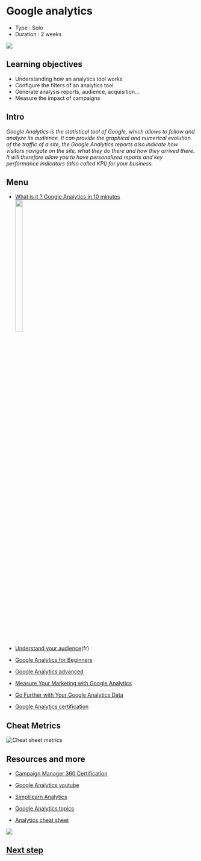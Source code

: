 # Google analytics

* Type : Solo
* Duration : 2 weeks

![](https://neilpatel.com/wp-content/uploads/2017/08/googleanalytics.png)

## Learning objectives

* Understanding how an analytics tool works
* Configure the filters of an analytics tool
* Generate analysis reports, audience, acquisition...
* Measure the impact of campaigns

## Intro

*Google Analytics is the statistical tool of Google, which allows to follow and analyze its audience. It can provide the graphical and numerical evolution of the traffic of a site, the Google Analytics reports also indicate how visitors navigate on the site, what they do there and how they arrived there. It will therefore allow you to have personalized reports and key performance indicators (also called KPI) for your business.*

## Menu

* [What is it ? Google Analytics in 10 minutes](https://youtu.be/r5dZkj8650w)
<br /><img src="https://www.iconpacks.net/icons/2/free-youtube-logo-icon-2431-thumb.png"  width="20%" height="30%">

* [Understand your audience](https://openclassrooms.com/fr/courses/7492811-comprenez-votre-audience-avec-google-analytics)(fr)

* [Google Analytics for Beginners](https://analytics.google.com/analytics/academy/course/6)

* [Google Analytics advanced](https://analytics.google.com/analytics/academy/course/7)

* [Measure Your Marketing with Google Analytics](https://skillshop.exceedlms.com/student/path/359080/activity/546478)

* [Go Further with Your Google Analytics Data](https://skillshop.exceedlms.com/student/path/468350-go-further-with-your-google-analytics-data?sid=28fe1e9a-3b80-4cb9-bb16-72a0742dfd78&sid_i=1)

* [Google Analytics certification](https://skillshop.exceedlms.com/student/path/508845-google-analytics-certification?sid=28fe1e9a-3b80-4cb9-bb16-72a0742dfd78&sid_i=2)

## Cheat Metrics

![Cheat sheet metrics](https://liip.rokka.io/www_articlebig_3/o-dpr-1/c5c409/google-analytics-metrics-dimensions-cheatsheet.jpg)

## Resources and more

* [Campaign Manager 360 Certification](https://skillshop.exceedlms.com/student/path/8662?use_local=true)

* [Google Analytics youtube](https://www.youtube.com/@GoogleAnalytics)

* [Simplilearn Analytics](https://www.simplilearn.com/free-google-analytics-training-course-for-beginners-skillup)

* [Google Analytics topics](https://support.google.com/analytics/topic/9328240?ref_topic=9143232)

* [Analytics cheat sheet](https://docs.google.com/spreadsheets/d/1DSXCYIYqD46meuVcbPVzQhGZy95BX3opsP7F_IZK92o/edit#gid=1)

![](https://media.giphy.com/media/xT9C25UNTwfZuk85WP/giphy-downsized-large.gif)

## [Next step](./04-GoogleAds.md)




